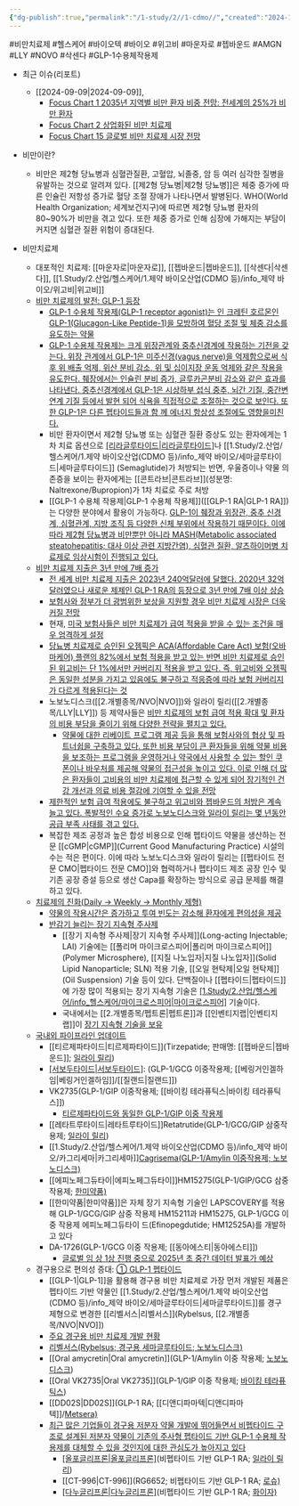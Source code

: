 ```yaml
---
{"dg-publish":true,"permalink":"/1-study/2//1-cdmo//","created":"2024-11-20T21:02:29.728+09:00","updated":"2025-06-03T20:07:22.157+09:00"}
---
```


#비만치료제 #헬스케어 #바이오텍 #바이오 #위고비 #마운자로 #젭바운드 #AMGN #LLY #NOVO #삭센다 #GLP-1수용체작용제


- 최근 이슈(리포트)
	- [[2024-09-09\|2024-09-09]], 
		- [Focus Chart 1 2035년 지역별 비만 환자 비중 전망: 전세계의 25%가 비만 환자](9.9_모두가%20기다린%20마법의%20약.pdf#page=4&selection=8,0,33,2&color=yellow)
		- [Focus Chart 2 상업화된 비만 치료제](9.9_모두가%20기다린%20마법의%20약.pdf#page=4&selection=43,0,49,3&color=yellow)
		- [Focus Chart 15 글로벌 비만 치료제 시장 전망](9.9_모두가%20기다린%20마법의%20약.pdf#page=9&selection=42,0,52,2&color=yellow)

- 비만이란?
	- 비만은 제2형 당뇨병과 심혈관질환, 고혈압, 뇌졸중, 암 등 여러 심각한 질병을 유발하는 것으로 알려져 있다. [[제2형 당뇨병\|제2형 당뇨병]]은 체중 증가에 따른 인슐린 저항성 증가로 혈당 조절 장애가 나타나면서 발병된다. WHO(World Health Organization; 세계보건지구)에 따르면 제2형 당뇨병 환자의 80~90%가 비만을 겪고 있다. 또한 체중 증가로 인해 심장에 가해지는 부담이 커지면 심혈관 질환 위험이 증대된다. 

- 비만치료제 
	- 대포적인 치료제: [[마운자로\|마운자로]], [[젭바운드\|젭바운드]], [[삭센다\|삭센다]], [[1.Study/2.산업/헬스케어/1.제약 바이오산업(CDMO 등)/info_제약 바이오/위고비\|위고비]]
	- [비만 치료제의 발전: GLP-1 등장](9.9_모두가%20기다린%20마법의%20약.pdf#page=12&selection=10,0,17,2&color=yellow)
		- [GLP-1 수용체 작용제(GLP-1 receptor agonist)는 인 크레틴 호르몬인 GLP-1(Glucagon-Like Peptide-1)을 모방하여 혈당 조절 및 체중 감소를 유도하는 약물](5.29_비만치료제%20전쟁(GLP-1)%20글로벌%20비만치료제%20총%20정리.pdf#page=3&selection=29,0,78,2&color=yellow)
		- [GLP-1 수용체 작용제는 크게 위장관계와 중추신경계에 작용하는 기전을 갖는다. 위장 관계에서 GLP-1은 미주신경(vagus nerve)을 억제함으로써 식후 위 배출 억제, 위산 분비 감소, 위 및 십이지장 운동 억제와 같은 작용을 유도한다. 췌장에서는 인슐린 분비 증가, 글루카곤분비 감소와 같은 효과를 나타낸다. 중추신경계에서 GLP-1은 시상하부 섭식 중추, 뇌간 기질, 중간변연계 기질 등에서 발현 되어 식욕을 직접적으로 조절하는 것으로 보인다. 또한 GLP-1은 다른 펩타이드들과 함 께 에너지 항상성 조절에도 영향을미친다.](5.29_비만치료제%20전쟁(GLP-1)%20글로벌%20비만치료제%20총%20정리.pdf#page=3&selection=149,0,305,1&color=yellow)
		- 비만 환자이면서 제2형 당뇨병 또는 심혈관 질환 증상도 있는 환자에게는 1차 치료 옵션으로 [[리라글루타이드\|리라글루타이드]](Liraglutide)나 [[1.Study/2.산업/헬스케어/1.제약 바이오산업(CDMO 등)/info_제약 바이오/세마글루타이드\|세마글루타이드]] (Semaglutide)가 처방되는 반면, 우울증이나 약물 의존증을 보이는 환자에게는 [[콘트라브\|콘트라브]](성분명: Naltrexone/Bupropion)가 1차 치료로 주로 처방
		- [[GLP-1 수용체 작용제\|GLP-1 수용체 작용제]]([[GLP-1 RA\|GLP-1 RA]])는 다양한 분야에서 활용이 가능하다. [GLP-1이 췌장과 위장관, 중추 신경계, 심혈관계, 지방 조직 등 다양한 신체 부위에서 작용하기 때문이다. 이에 따라 제2형 당뇨병과 비만뿐만 아니라 MASH(Metabolic associated steatohepatitis; 대사 이상 관련 지방간염), 심혈관 질환, 알츠하이머병 치료제로 임상시험이 진행되고 있다.](9.9_모두가%20기다린%20마법의%20약.pdf#page=16&selection=35,0,122,1&color=yellow)
	- [비만 치료제 지출은 3년 만에 7배 증가](9.9_모두가%20기다린%20마법의%20약.pdf#page=17&selection=39,0,53,2&color=yellow)
		- [전 세계 비만 치료제 지출은 2023년 240억달러에 달했다. 2020년 32억달러였으나 새로운 제제인 GLP-1 RA의 등장으로 3년 만에 7배 이상 상승](9.9_모두가%20기다린%20마법의%20약.pdf#page=17&selection=64,1,111,2&color=yellow)
		- [보험사와 정부가 더 광범위한 보상을 지원할 경우 비만 치료제 시장은 더욱 커질 전망](9.9_모두가%20기다린%20마법의%20약.pdf#page=17&selection=114,0,138,2&color=yellow)
		- 현재, [미국 보험사들은 비만 치료제가 급여 적용을 받을 수 있는 조건을 매우 엄격하게 설정](9.9_모두가%20기다린%20마법의%20약.pdf#page=18&selection=31,0,55,2&color=yellow)
		- [당뇨병 치료제로 승인된 오젬픽은 ACA(Affordable Care Act) 보험(오바마케어) 플랜의 82%에서 보험 적용을 받고 있는 반면 비만 치료제로 승인된 위고비는 단 1%에서만 커버리지 적용을 받고 있다. 즉, 위고비와 오젬픽은 동일한 성분을 가지고 있음에도 불구하고 적응증에 따라 보험 커버리지가 다르게 적용된다는 것](9.9_모두가%20기다린%20마법의%20약.pdf#page=19&selection=57,0,138,1&color=yellow)
		- 노보노디스크([[2.개별종목/NVO\|NVO]])와 일라이 릴리([[2.개별종목/LLY\|LLY]]) 등 제약사들은 [비만 치료제의 보험 급여 적용 확대 및 환자의 비용 부담을 줄이기 위해 다양한 전략을 펼치고 있다.](9.9_모두가%20기다린%20마법의%20약.pdf#page=19&selection=498,0,538,2&color=yellow)
			- [약물에 대한 리베이트 프로그램 제공 등을 통해 보험사와의 협상 및 파트너쉽을 구축하고 있다. 또한 비용 부담이 큰 환자들을 위해 약물 비용을 보조하는 프로그램을 운영하거나 약국에서 사용할 수 있는 할인 쿠폰이나 바우처를 제공해 약물의 접근성을 높이고 있다. 이로 인해 더 많은 환자들이 고비용의 비만 치료제에 접근할 수 있게 되어 장기적인 건강 개선과 의료 비용 절감에 기여할 수 있을 전망](9.9_모두가%20기다린%20마법의%20약.pdf#page=19&selection=593,0,709,2&color=yellow)
		- [제한적인 보험 급여 적용에도 불구하고 위고비와 젭바운드의 처방은 계속 늘고 있다. 폭발적인 수요 증가로 노보노디스크와 일라이 릴리는 몇 년동안 공급 부족 사태를 겪고 있다.](9.9_모두가%20기다린%20마법의%20약.pdf#page=21&selection=46,0,95,1&color=yellow)
		- 복잡한 제조 공정과 높은 합성 비용으로 인해 펩타이드 약물을 생산하는 전문 [[cGMP\|cGMP]](Current Good Manufacturing Practice) 시설의 수는 적은 편이다. 이에 따라 노보노디스크와 일라이 릴리는 [[펩타이드 전문 CMO\|펩타이드 전문 CMO]]와 협력하거나 펩타이드 제조 공장 인수 및 기존 공장 증설 등으로 생산 Capa를 확장하는 방식으로 공급 문제를 해결하고 있다.
	- [치료제의 진화(Daily → Weekly → Monthly 제형)](9.9_모두가%20기다린%20마법의%20약.pdf#page=26&selection=10,0,12,2&color=yellow)
		- [약물의 작용시간은 증가하고 투여 빈도는 감소해 환자에게 편의성을 제공](9.9_모두가%20기다린%20마법의%20약.pdf#page=26&selection=373,0,389,2&color=yellow)
		- [반감기 늘리는 장기 지속형 주사제](9.9_모두가%20기다린%20마법의%20약.pdf#page=28&selection=10,0,18,3&color=yellow)
			- [[장기 지속형 주사제\|장기 지속형 주사제]](Long-acting Injectable; LAI) 기술에는 [[폴리머 마이크로스피어\|폴리머 마이크로스피어]](Polymer Microsphere), [[지질 나노입자\|지질 나노입자]](Solid Lipid Nanoparticle; SLN) 적용 기술, [[오일 현탁제\|오일 현탁제]](Oil Suspension) 기술 등이 있다. 단백질이나 [[펩타이드\|펩타이드]]에 가장 많이 적용되는 장기 지속형 기술은 [[1.Study/2.산업/헬스케어/info_헬스케어/마이크로스피어\|마이크로스피어]](Microsphere) 기술이다.
			- 국내에서는 [[2.개별종목/펩트론\|펩트론]]과 [[인벤티지랩\|인벤티지랩]]이 [장기 지속형 기술을 보유](9.9_모두가%20기다린%20마법의%20약.pdf#page=29&selection=24,0,36,2&color=yellow)
	- [국내외 파이프라인 업데이트](9.9_모두가%20기다린%20마법의%20약.pdf#page=35&selection=10,0,14,4&color=yellow)
		- [[티르제파타이드\|티르제파타이드]](Tirzepatide; 판매명: [[젭바운드\|젭바운드]]; [일라이 릴리](9.9_모두가%20기다린%20마법의%20약.pdf#page=35&selection=25,0,27,2&color=yellow))
		- [[서보두타이드\|서보두타이드]]([Survodutide](9.9_모두가%20기다린%20마법의%20약.pdf#page=36&selection=8,0,8,11&color=yellow)): (GLP-1/GCG 이중작용제; [[베링거인겔하임\|베링거인겔하임]]/[[질랜드\|질랜드]])
		- VK2735(GLP-1/GIP 이중작용제; [[바이킹 테라퓨틱스\|바이킹 테라퓨틱스]])
			- [티르제파타이드와 동일한 GLP-1/GIP 이중 작용제](9.9_모두가%20기다린%20마법의%20약.pdf#page=37&selection=20,1,29,3&color=yellow)
		- [[레타트루타이드\|레타트루타이드]]Retatrutide(GLP-1/GCG/GIP 삼중작용제; [일라이 릴리](9.9_모두가%20기다린%20마법의%20약.pdf#page=38&selection=13,0,15,2&color=yellow))
		- [[1.Study/2.산업/헬스케어/1.제약 바이오산업(CDMO 등)/info_제약 바이오/카그리세마\|카그리세마]][Cagrisema(GLP-1/Amylin 이중작용제; 노보노디스크)](9.9_모두가%20기다린%20마법의%20약.pdf#page=40&selection=6,17,14,1&color=yellow)
		- [[에피노페그듀타이\|에피노페그듀타이]]HM15275(GLP-1/GIP/GCG 삼중작용제; [한미약품)](9.9_모두가%20기다린%20마법의%20약.pdf#page=41&selection=39,0,45,1&color=yellow)
		- [[한미약품\|한미약품]]은 자체 장기 지속형 기술인 LAPSCOVERY를 적용해 GLP-1/GCG/GIP 삼중 작용제 HM15211과 HM15275, GLP-1/GCG 이중 작용제 에피노페그듀타이 드(Efinopegdutide; HM12525A)를 개발하고 있다
		- DA-1726(GLP-1/GCG 이중 작용제; [[동아에스티\|동아에스티]])
			- [글로벌 임 상 1상 진행 중으로 2025년 초 중간 데이터 발표가 예상](9.9_모두가%20기다린%20마법의%20약.pdf#page=43&selection=240,0,263,2&color=yellow)
	- 경구용으로 편의성 증대: [① GLP-1 펩타이드](9.9_모두가%20기다린%20마법의%20약.pdf#page=45&selection=16,1,21,4&color=yellow)
		- [[GLP-1\|GLP-1]]을 활용해 경구용 비만 치료제로 가장 먼저 개발된 제품은 펩타이드 기반 약물인 [[1.Study/2.산업/헬스케어/1.제약 바이오산업(CDMO 등)/info_제약 바이오/세마글루타이드\|세마글루타이드]]를 경구 제형으로 변경한 [[리벨서스\|리벨서스]](Rybelsus, [[2.개별종목/NVO\|NVO]])
		- [주요 경구용 비만 치료제 개발 현황](9.9_모두가%20기다린%20마법의%20약.pdf#page=46&selection=9,0,19,2&color=yellow)
		- [리벨서스(Rybelsus; 경구용 세마글루타이드; 노보노디스크)](9.9_모두가%20기다린%20마법의%20약.pdf#page=47&selection=8,0,17,1&color=yellow)
		- [[Oral amycretin\|Oral amycretin]](GLP-1/Amylin 이중 작용제; [노보노디스크](9.9_모두가%20기다린%20마법의%20약.pdf#page=49&selection=15,0,15,6&color=yellow))
		- [[Oral VK2735\|Oral VK2735]](GLP-1/GIP 이중 작용제; [바이킹 테라퓨틱스](9.9_모두가%20기다린%20마법의%20약.pdf#page=50&selection=15,0,17,5&color=yellow))
		- [[DD02S\|DD02S]](GLP-1 RA; [[디앤디파마텍\|디앤디파마텍]]/[Metsera)](9.9_모두가%20기다린%20마법의%20약.pdf#page=52&selection=6,17,11,9&color=yellow)
		- [최근 많은 기업들이 경구용 저분자 약물 개발에 뛰어들면서 비펩타이드 구조로 설계된 저분자 약물이 기존의 주사형 펩타이드 기반 GLP-1 수용체 작용제를 대체할 수 있을 것인지에 대한 관심도가 높아지고 있다](9.9_모두가%20기다린%20마법의%20약.pdf#page=54&selection=54,0,108,2&color=yellow)
			- [[올포글리프론\|올포글리프론]](Orforglipron)(비펩타이드 기반 GLP-1 RA; [일라이 릴리](9.9_모두가%20기다린%20마법의%20약.pdf#page=55&selection=14,1,17,2&color=yellow))
			- [[CT-996\|CT-996]](RG6652; 비펩타이드 기반 GLP-1 RA; [로슈)](9.9_모두가%20기다린%20마법의%20약.pdf#page=57&selection=8,0,17,1&color=yellow)
			- [[다누글리프론\|다누글리프론]](Danuglipron)(비펩타이드 기반 GLP-1 RA; [화이자)](9.9_모두가%20기다린%20마법의%20약.pdf#page=58&selection=8,0,16,1&color=yellow)